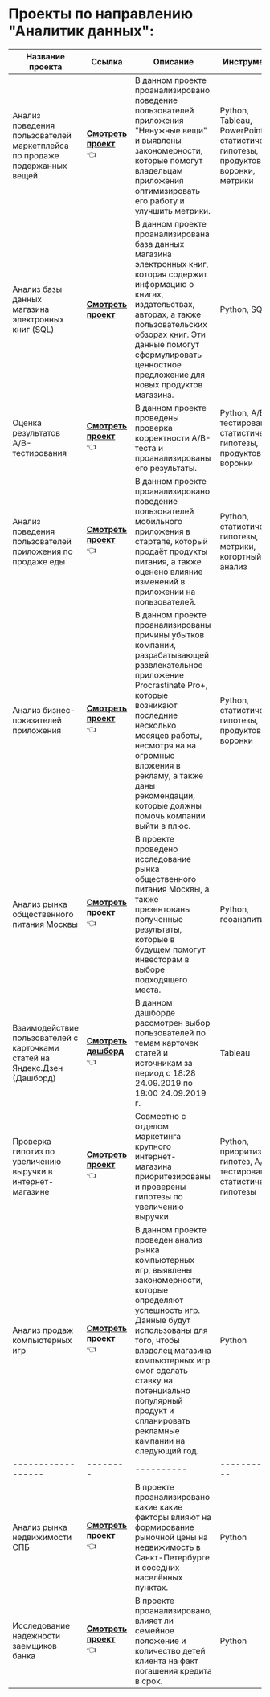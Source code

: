 # Проекты по направлению "Аналитик данных":

| Название проекта | Ссылка | Описание | Инструменты |
|------------------|--------|----------|-------------|
| Анализ поведения пользователей маркетплейса по продаже подержанных вещей | **[Смотреть проект](https://github.com/Alie-in-Wonderland/data-analyst-projects/blob/main/%D0%90%D0%BD%D0%B0%D0%BB%D0%B8%D0%B7%20%D0%BF%D0%BE%D0%B2%D0%B5%D0%B4%D0%B5%D0%BD%D0%B8%D1%8F%20%D0%BF%D0%BE%D0%BB%D1%8C%D0%B7%D0%BE%D0%B2%D0%B0%D1%82%D0%B5%D0%BB%D0%B5%D0%B9%20%D0%BC%D0%B0%D1%80%D0%BA%D0%B5%D1%82%D0%BF%D0%BB%D0%B5%D0%B9%D1%81%D0%B0%20%D0%BF%D0%BE%20%D0%BF%D1%80%D0%BE%D0%B4%D0%B0%D0%B6%D0%B5%20%D0%B2%D0%B5%D1%89%D0%B5%D0%B9/marketplace%20used%20items.ipynb)** 👈| В данном проекте проанализировано поведение пользователей приложения "Ненужные вещи" и выявлены закономерности, которые помогут владельцам приложения оптимизировать его работу и улучшить метрики.| Python, Tableau, PowerPoint, статистические гипотезы, продуктовые воронки, метрики |
| Анализ базы данных магазина электронных книг (SQL) | **[Смотреть проект](https://github.com/Alie-in-Wonderland/data-analyst-projects/blob/main/%D0%90%D0%BD%D0%B0%D0%BB%D0%B8%D0%B7%20%D0%B1%D0%B4%20%D0%BC%D0%B0%D0%B3%D0%B0%D0%B7%D0%B8%D0%BD%D0%B0%20%D0%BA%D0%BD%D0%B8%D0%B3%20(SQL)/e-book%20store.ipynb)** | В данном проекте проанализирована база данных магазина электронных книг, которая содержит информацию о книгах, издательствах, авторах, а также пользовательских обзорах книг. Эти данные помогут сформулировать ценностное предложение для новых продуктов магазина. | Python, SQL |
| Оценка результатов A/B-тестирования | **[Смотреть проект](https://github.com/Alie-in-Wonderland/data-analyst-projects/blob/main/%D0%90B-%D1%82%D0%B5%D1%81%D1%82%D0%B8%D1%80%D0%BE%D0%B2%D0%B0%D0%BD%D0%B8%D0%B5/%D0%90%D0%92-test.ipynb)**  👈 | В данном проекте проведены проверка корректности А/В-теста и проанализированы его результаты. | Python, А/В-тестирование, статистические гипотезы, продуктовые воронки |
| Анализ поведения пользователей приложения по продаже еды | **[Смотреть проект](https://github.com/Alie-in-Wonderland/data-analyst-projects/blob/main/%D0%90%D0%BD%D0%B0%D0%BB%D0%B8%D0%B7%20%D0%BF%D0%BE%D0%B2%D0%B5%D0%B4%D0%B5%D0%BD%D0%B8%D1%8F%20%D0%BF%D0%BE%D0%BB%D1%8C%D0%B7%D0%BE%D0%B2%D0%B0%D1%82%D0%B5%D0%BB%D0%B5%D0%B9%20%D0%BF%D1%80%D0%B8%D0%BB%D0%BE%D0%B6%D0%B5%D0%BD%D0%B8%D1%8F%20%D0%BF%D0%BE%20%D0%BF%D1%80%D0%BE%D0%B4%D0%B0%D0%B6%D0%B5%20%D0%B5%D0%B4%D1%8B/food%20selling%20app.ipynb)**  👈 | В данном проекте проанализировано поведение пользователей мобильного приложения в стартапе, который продаёт продукты питания, а также оценено влияние изменений в приложении на пользователей. | Python, статистические гипотезы, метрики, когортный анализ |
| Анализ бизнес-показателей приложения  | **[Смотреть проект](https://github.com/Alie-in-Wonderland/data-analyst-projects/blob/main/%D0%90%D0%BD%D0%B0%D0%BB%D0%B8%D0%B7%20%D0%BC%D0%B5%D1%82%D1%80%D0%B8%D0%BA%20%D0%BF%D1%80%D0%B8%D0%BB%D0%BE%D0%B6%D0%B5%D0%BD%D0%B8%D1%8F/app%20metrics.ipynb)**  👈 | В данном проекте проанализированы причины убытков компании, разрабатывающей развлекательное приложение Procrastinate Pro+, которые возникают последние несколько месяцев работы, несмотря на на огромные вложения в рекламу, а также даны рекомендации, которые должны помочь компании выйти в плюс. | Python, статистические гипотезы, продуктовые воронки |
| Анализ рынка общественного питания Москвы | **[Смотреть проект](https://github.com/Alie-in-Wonderland/data-analyst-projects/blob/main/%D0%A0%D1%8B%D0%BD%D0%BE%D0%BA%20%D0%BE%D0%B1%D1%89%D0%B5%D1%81%D1%82%D0%B2%D0%B5%D0%BD%D0%BD%D0%BE%D0%B3%D0%BE%20%D0%BF%D0%B8%D1%82%D0%B0%D0%BD%D0%B8%D1%8F%20%D0%9C%D0%BE%D1%81%D0%BA%D0%B2%D1%8B/Moscow%20food%20market.ipynb)** 👈 | В проекте проведено исследование рынка общественного питания Москвы, а также презентованы полученные результаты, которые в будущем помогут инвесторам в выборе подходящего места. | Python, геоаналитика |
| Взаимодействие пользователей с карточками статей на Яндекс.Дзен (Дашборд) | **[Смотреть дашборд](https://public.tableau.com/app/profile/aleona3710/viz/YandexZen_16786435537590/_?publish=yes)**  👈 | В данном дашборде рассмотрен выбор пользователей по темам карточек статей и источникам за период с 18:28 24.09.2019 по 19:00 24.09.2019 г. | Tableau |
| Проверка гипотиз по увеличению выручки в интернет-магазине | **[Смотреть проект](https://github.com/Alie-in-Wonderland/data-analyst-projects/blob/main/%D0%93%D0%B8%D0%BF%D0%BE%D1%82%D0%B8%D0%B7%D1%8B%20%D0%BF%D0%BE%20%D1%83%D0%B2%D0%B5%D0%BB%D0%B8%D1%87%D0%B5%D0%BD%D0%B8%D1%8E%20%D0%B2%D1%8B%D1%80%D1%83%D1%87%D0%BA%D0%B8%20%D0%B8%D0%BD%D1%82%D0%B5%D1%80%D0%BD%D0%B5%D1%82-%D0%BC%D0%B0%D0%B3%D0%B0%D0%B7%D0%B8%D0%BD%D0%B0/revenue%20hypotheses.ipynb)** 👈 | Совместно с отделом маркетинга крупного интернет-магазина приоритезированы и проверены гипотезы по увеличению выручки. | Python, приоритизация гипотез, A/B-тестирование, статистические гипотезы |
| Анализ продаж компьютерных игр | **[Смотреть проект](https://github.com/Alie-in-Wonderland/data-analyst-projects/blob/main/%D0%90%D0%BD%D0%B0%D0%BB%D0%B8%D0%B7%20%D0%BF%D1%80%D0%BE%D0%B4%D0%B0%D0%B6%20%D0%BA%D0%BE%D0%BC%D0%BF%D1%8C%D1%8E%D1%82%D0%B5%D1%80%D0%BD%D1%8B%D1%85%20%D0%B8%D0%B3%D1%80/sales%20of%20computer%20games.ipynb)** 👈 | В данном проекте проведен анализ рынка компьютерных игр, выявлены закономерности, которые определяют успешность игр. Данные будут использованы для того, чтобы владелец магазина компьютерных игр смог сделать ставку на потенциально популярный продукт и спланировать рекламные кампании на следующий год. | Python |
|------------------|--------|----------|-------------|
| Анализ рынка недвижимости СПБ |  **[Смотреть проект](https://github.com/Alie-in-Wonderland/data-analyst-projects/blob/main/%D0%90%D0%BD%D0%B0%D0%BB%D0%B8%D0%B7%20%D1%80%D1%8B%D0%BD%D0%BA%D0%B0%20%D0%BD%D0%B5%D0%B4%D0%B2%D0%B8%D0%B6%D0%B8%D0%BC%D0%BE%D1%81%D1%82%D0%B8%20%D0%A1%D0%9F%D0%91/nedvizhimost'%20spb.ipynb)** 👈 | В проекте проанализировано какие какие факторы влияют на формирование рыночной цены на недвижимость в Санкт-Петербурге и соседних населённых пунктах. | Python |
| Исследование надежности заемщиков банка | **[Смотреть проект](https://github.com/Alie-in-Wonderland/data-analyst-projects/blob/main/%D0%98%D1%81%D1%81%D0%BB%D0%B5%D0%B4%D0%BE%D0%B2%D0%B0%D0%BD%D0%B8%D0%B5%20%D0%BD%D0%B0%D0%B4%D0%B5%D0%B6%D0%BD%D0%BE%D1%81%D1%82%D0%B8%20%D0%B7%D0%B0%D0%B5%D0%BC%D1%89%D0%B8%D0%BA%D0%BE%D0%B2/nadezhnost'%20zayemshchikov.ipynb)** 👈 | В проекте проанализировано, влияет ли семейное положение и количество детей клиента на факт погашения кредита в срок. | Python |
